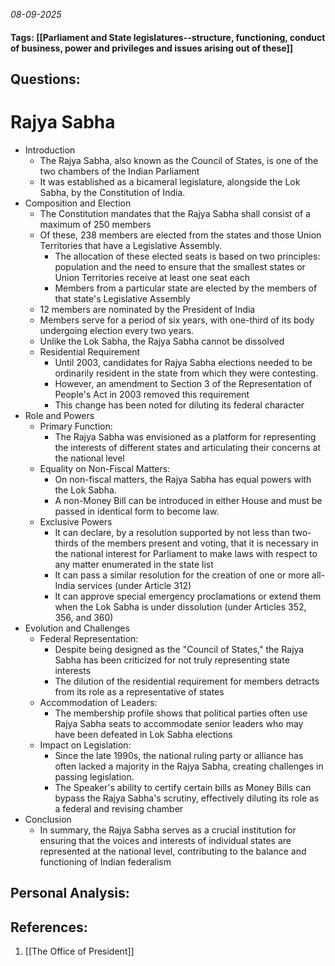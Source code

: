 *08-09-2025*
#### Tags: [[Parliament and State legislatures--structure, functioning, conduct of business, power and privileges and issues arising out of these]]


## Questions:



# Rajya Sabha

- Introduction
	- The Rajya Sabha, also known as the Council of States, is one of the two chambers of the Indian Parliament
	- It was established as a bicameral legislature, alongside the Lok Sabha, by the Constitution of India.
- Composition and Election
	- The Constitution mandates that the Rajya Sabha shall consist of a maximum of 250 members
	- Of these, 238 members are elected from the states and those Union Territories that have a Legislative Assembly. 
		- The allocation of these elected seats is based on two principles: population and the need to ensure that the smallest states or Union Territories receive at least one seat each
		- Members from a particular state are elected by the members of that state's Legislative Assembly
	- 12 members are nominated by the President of India
	- Members serve for a period of six years, with one-third of its body undergoing election every two years. 
	- Unlike the Lok Sabha, the Rajya Sabha cannot be dissolved
	- Residential Requirement
		- Until 2003, candidates for Rajya Sabha elections needed to be ordinarily resident in the state from which they were contesting. 
		- However, an amendment to Section 3 of the Representation of People's Act in 2003 removed this requirement
		- This change has been noted for diluting its federal character
- Role and Powers
	- Primary Function: 
		- The Rajya Sabha was envisioned as a platform for representing the interests of different states and articulating their concerns at the national level
	- Equality on Non-Fiscal Matters: 
		- On non-fiscal matters, the Rajya Sabha has equal powers with the Lok Sabha. 
		- A non-Money Bill can be introduced in either House and must be passed in identical form to become law.
	- Exclusive Powers
		- It can declare, by a resolution supported by not less than two-thirds of the members present and voting, that it is necessary in the national interest for Parliament to make laws with respect to any matter enumerated in the state list
		- It can pass a similar resolution for the creation of one or more all-India services (under Article 312)
		-  It can approve special emergency proclamations or extend them when the Lok Sabha is under dissolution (under Articles 352, 356, and 360)
- Evolution and Challenges
	- Federal Representation: 
		- Despite being designed as the "Council of States," the Rajya Sabha has been criticized for not truly representing state interests
		- The dilution of the residential requirement for members detracts from its role as a representative of states
	- Accommodation of Leaders: 
		- The membership profile shows that political parties often use Rajya Sabha seats to accommodate senior leaders who may have been defeated in Lok Sabha elections
	- Impact on Legislation: 
		- Since the late 1990s, the national ruling party or alliance has often lacked a majority in the Rajya Sabha, creating challenges in passing legislation. 
		- The Speaker's ability to certify certain bills as Money Bills can bypass the Rajya Sabha's scrutiny, effectively diluting its role as a federal and revising chamber
- Conclusion
	- In summary, the Rajya Sabha serves as a crucial institution for ensuring that the voices and interests of individual states are represented at the national level, contributing to the balance and functioning of Indian federalism




## Personal Analysis:


## References:

1. [[The Office of President]]